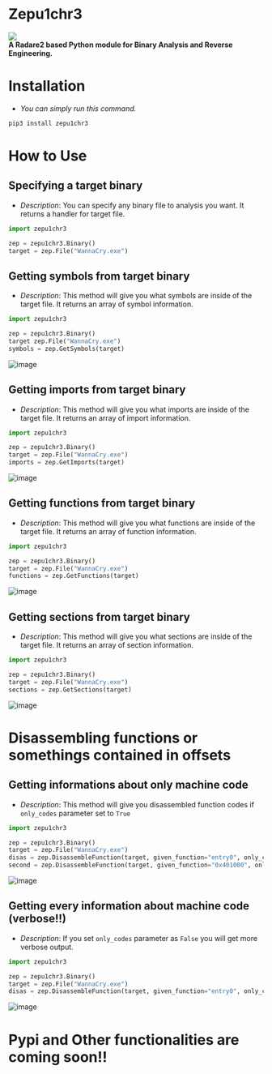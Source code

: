 # Zepu1chr3
<img src="https://img.shields.io/badge/-Python-black?style=for-the-badge&logo=python&logoColor=white">
<br><b>A Radare2 based Python module for Binary Analysis and Reverse Engineering.</b><br>

# Installation
- <i>You can simply run this command.</i>
```bash
pip3 install zepu1chr3
```

# How to Use
## Specifying a target binary
- <i>Description</i>: You can specify any binary file to analysis you want. It returns a handler for target file.<br>
```python
import zepu1chr3

zep = zepu1chr3.Binary()
target = zep.File("WannaCry.exe")
```

## Getting symbols from target binary
- <i>Description</i>: This method will give you what symbols are inside of the target file. It returns an array of symbol information.<br>
```python
import zepu1chr3

zep = zepu1chr3.Binary()
target zep.File("WannaCry.exe")
symbols = zep.GetSymbols(target)
```
![image](.animations/symbols.png)

## Getting imports from target binary
- <i>Description</i>: This method will give you what imports are inside of the target file. It returns an array of import information.<br>
```python
import zepu1chr3

zep = zepu1chr3.Binary()
target = zep.File("WannaCry.exe")
imports = zep.GetImports(target)
```
![image](.animations/imports.png)

## Getting functions from target binary
- <i>Description</i>: This method will give you what functions are inside of the target file. It returns an array of function information.<br>
```python
import zepu1chr3

zep = zepu1chr3.Binary()
target = zep.File("WannaCry.exe")
functions = zep.GetFunctions(target)
```
![image](.animations/functions.png)

## Getting sections from target binary
- <i>Description</i>: This method will give you what sections are inside of the target file. It returns an array of section information.<br>
```python
import zepu1chr3

zep = zepu1chr3.Binary()
target = zep.File("WannaCry.exe")
sections = zep.GetSections(target)
```
![image](.animations/sections.png)

# Disassembling functions or somethings contained in offsets
## Getting informations about only machine code
- <i>Description</i>: This method will give you disassembled function codes if ```only_codes``` parameter set to ```True```<br>
```python
import zepu1chr3

zep = zepu1chr3.Binary()
target = zep.File("WannaCry.exe")
disas = zep.DisassembleFunction(target, given_function="entry0", only_codes=True)
second = zep.DisassembleFunction(target, given_function="0x401000", only_codes=True) # You can use offsets to!!
```
![image](.animations/disas1.png)

## Getting every information about machine code (verbose!!)
- <i>Description</i>: If you set ```only_codes``` parameter as ```False``` you will get more verbose output.<br>
```python
import zepu1chr3

zep = zepu1chr3.Binary()
target = zep.File("WannaCry.exe")
disas = zep.DisassembleFunction(target, given_function="entry0", only_codes=False)
```
![image](.animations/disas2.png)

# Pypi and Other functionalities are coming soon!!
